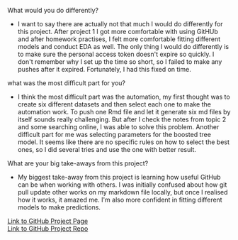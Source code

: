 
What would you do differently?
- I want to say there are actually not that much I would do differently for this project. After project 1 I got more comfortable with using GitHUb and after homework practises, I felt more comfortable fitting different models and conduct EDA as well. The only thing I would do differently is to make sure the personal access token doesn't expire so quickly. I don't remember why I set up the time so short, so I failed to make any pushes after it expired. Fortunately, I had this fixed on time.


what was the most difficult part for you?
- I think the most difficult part was the automation, my first thought was to create six different datasets and then select each one to make the automation work. To push one Rmd file and let it generate six md files by itself sounds really challenging. But after I check the notes from topic 2 and some searching online, I was able to solve this problem. Another difficult part for me was selecting parameters for the boosted tree model. It seems like there are no specific rules on how to select the best ones, so I did several tries and use the one with better result. 

What are your big take-aways from this project?
- My biggest take-away from this project is learning how useful GitHub can be when working with others. I was initially confused about how git pull update other works on my markdown file locally, but once I realised how it works, it amazed me. I'm also more confident in fitting different models to make predictions. 

[Link to GitHub Project Page](https://maxwell-marion.github.io/project2-558/) \
[Link to GitHub Project Repo](https://github.com/maxwell-marion/project2-558)
